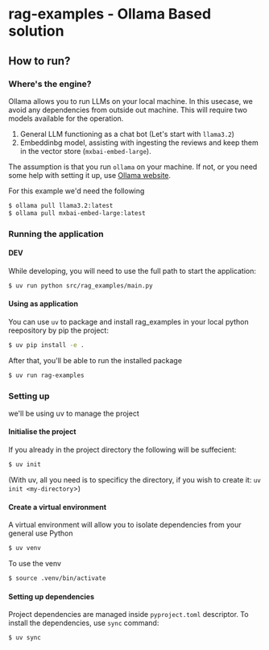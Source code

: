 # rag-examples - Ollama Based solution

##

## How to run?

### Where's the engine?

Ollama allows you to run LLMs on your local machine. In this usecase, we avoid any dependencies from outside out machine. This will require two models available for the operation.
1. General LLM functioning as a chat bot (Let's start with `llama3.2`)
1. Embeddinbg model, assisting with ingesting the reviews and keep them in the vector store (`mxbai-embed-large`).

The assumption is that you run `ollama` on your machine. If not, or you need some help with setting it up, use [Ollama website](https://ollama.com/).

For this example we'd need the following
```bash
$ ollama pull llama3.2:latest
$ ollama pull mxbai-embed-large:latest
```

### Running the application

#### DEV

While developing, you will need to use the full path to start the application:

```bash
$ uv run python src/rag_examples/main.py
```

#### Using as application
You can use `uv` to package and install rag_examples in your local python reepository by pip the project:
```bash
$ uv pip install -e .
```
After that, you'll be able to run the installed package
```bash
$ uv run rag-examples
```

### Setting up

<Assumption> we'll be using uv to manage the project

#### Initialise the project
If you already in the project directory the following will be suffecient:

```bash
$ uv init
```

(With uv, all you need is to specificy the directory, if you wish to create it: `uv init <my-directory`>)

#### Create a virtual environment

A virtual environment will allow you to isolate dependencies from your general use Python

```bash
$ uv venv
```

To use the venv
```bash
$ source .venv/bin/activate
```

#### Setting up dependencies
Project dependencies are managed inside `pyproject.toml` descriptor.
To install the dependencies, use `sync` command:

```bash
$ uv sync
```
